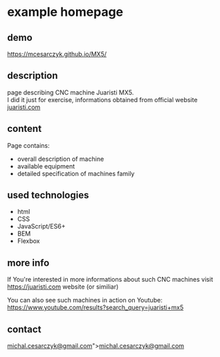 # example homepage

## demo

https://mcesarczyk.github.io/MX5/  

## description

page describing CNC machine Juaristi MX5.  
I did it just for exercise, informations obtained from official website [juaristi.com](https://www.juaristi.com)

## content

Page contains:
- overall description of machine
- available equipment
- detailed specification of machines family

## used technologies

- html
- CSS
- JavaScript/ES6+
- BEM 
- Flexbox

## more info

If You're interested in more informations about such CNC machines visit
https://juaristi.com website (or similiar)

You can also see such machines in action on Youtube:
https://www.youtube.com/results?search_query=juaristi+mx5

## contact

michal.cesarczyk@gmail.com">michal.cesarczyk@gmail.com